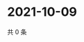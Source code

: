 # 2021-10-09

共 0 条

<!-- BEGIN -->
<!-- 最后更新时间 Sat Oct 09 2021 19:12:03 GMT+0800 (China Standard Time) -->

<!-- END -->
